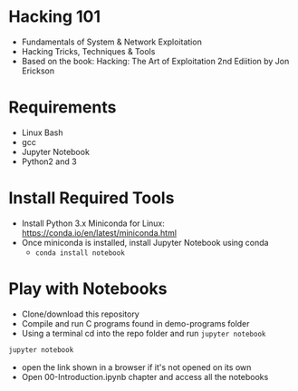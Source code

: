 # Hacking 101

- Fundamentals of System & Network Exploitation
- Hacking Tricks, Techniques & Tools
- Based on the book: Hacking: The Art of Exploitation 2nd Ediition by Jon Erickson

# Requirements

- Linux Bash
- gcc
- Jupyter Notebook
- Python2 and 3

# Install Required Tools

- Install Python 3.x Miniconda for Linux: https://conda.io/en/latest/miniconda.html
- Once miniconda is installed, install Jupyter Notebook using conda
    -   `conda install notebook`


# Play with Notebooks

- Clone/download this repository
- Compile and run C programs found in demo-programs folder
- Using a terminal cd into the repo folder and run `jupyter notebook`

```bash
jupyter notebook
```
- open the link shown in a browser if it's not opened on its own
- Open 00-Introduction.ipynb chapter and access all the notebooks
